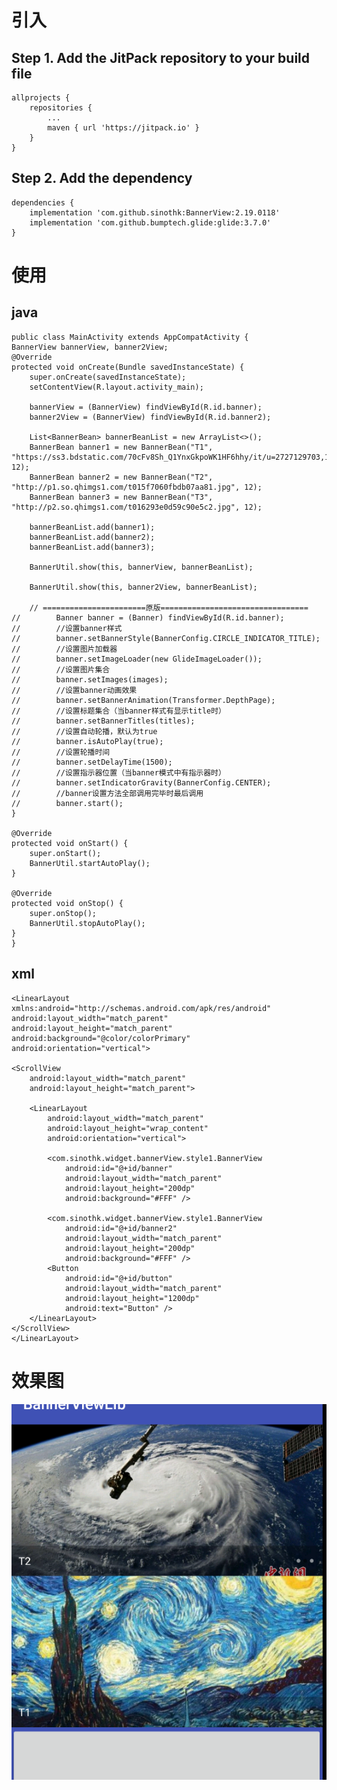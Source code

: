 # 引入
## Step 1. Add the JitPack repository to your build file

	allprojects {
		repositories {
			...
			maven { url 'https://jitpack.io' }
		}
	}
 
## Step 2. Add the dependency

	dependencies {
		implementation 'com.github.sinothk:BannerView:2.19.0118'
		implementation 'com.github.bumptech.glide:glide:3.7.0'
	}

# 使用
## java

    public class MainActivity extends AppCompatActivity {
    BannerView bannerView, banner2View;
    @Override
    protected void onCreate(Bundle savedInstanceState) {
        super.onCreate(savedInstanceState);
        setContentView(R.layout.activity_main);

        bannerView = (BannerView) findViewById(R.id.banner);
        banner2View = (BannerView) findViewById(R.id.banner2);

        List<BannerBean> bannerBeanList = new ArrayList<>();
        BannerBean banner1 = new BannerBean("T1", "https://ss3.bdstatic.com/70cFv8Sh_Q1YnxGkpoWK1HF6hhy/it/u=2727129703,1839762678&fm=27&gp=0.jpg", 12);
        BannerBean banner2 = new BannerBean("T2", "http://p1.so.qhimgs1.com/t015f7060fbdb07aa81.jpg", 12);
        BannerBean banner3 = new BannerBean("T3", "http://p2.so.qhimgs1.com/t016293e0d59c90e5c2.jpg", 12);

        bannerBeanList.add(banner1);
        bannerBeanList.add(banner2);
        bannerBeanList.add(banner3);

        BannerUtil.show(this, bannerView, bannerBeanList);

        BannerUtil.show(this, banner2View, bannerBeanList);

        // =======================原版=================================
	//        Banner banner = (Banner) findViewById(R.id.banner);
	//        //设置banner样式
	//        banner.setBannerStyle(BannerConfig.CIRCLE_INDICATOR_TITLE);
	//        //设置图片加载器
	//        banner.setImageLoader(new GlideImageLoader());
	//        //设置图片集合
	//        banner.setImages(images);
	//        //设置banner动画效果
	//        banner.setBannerAnimation(Transformer.DepthPage);
	//        //设置标题集合（当banner样式有显示title时）
	//        banner.setBannerTitles(titles);
	//        //设置自动轮播，默认为true
	//        banner.isAutoPlay(true);
	//        //设置轮播时间
	//        banner.setDelayTime(1500);
	//        //设置指示器位置（当banner模式中有指示器时）
	//        banner.setIndicatorGravity(BannerConfig.CENTER);
	//        //banner设置方法全部调用完毕时最后调用
	//        banner.start();
    }

    @Override
    protected void onStart() {
        super.onStart();
        BannerUtil.startAutoPlay();
    }

    @Override
    protected void onStop() {
        super.onStop();
        BannerUtil.stopAutoPlay();
    }
    }
    
## xml

    <LinearLayout xmlns:android="http://schemas.android.com/apk/res/android"
    android:layout_width="match_parent"
    android:layout_height="match_parent"
    android:background="@color/colorPrimary"
    android:orientation="vertical">

    <ScrollView
        android:layout_width="match_parent"
        android:layout_height="match_parent">

        <LinearLayout
            android:layout_width="match_parent"
            android:layout_height="wrap_content"
            android:orientation="vertical">

            <com.sinothk.widget.bannerView.style1.BannerView
                android:id="@+id/banner"
                android:layout_width="match_parent"
                android:layout_height="200dp"
                android:background="#FFF" />

            <com.sinothk.widget.bannerView.style1.BannerView
                android:id="@+id/banner2"
                android:layout_width="match_parent"
                android:layout_height="200dp"
                android:background="#FFF" />
            <Button
                android:id="@+id/button"
                android:layout_width="match_parent"
                android:layout_height="1200dp"
                android:text="Button" />
        </LinearLayout>
    </ScrollView>
    </LinearLayout>
    
# 效果图

![](https://github.com/sinothk/BannerView/blob/master/app/art/banner_view_style1.png)
